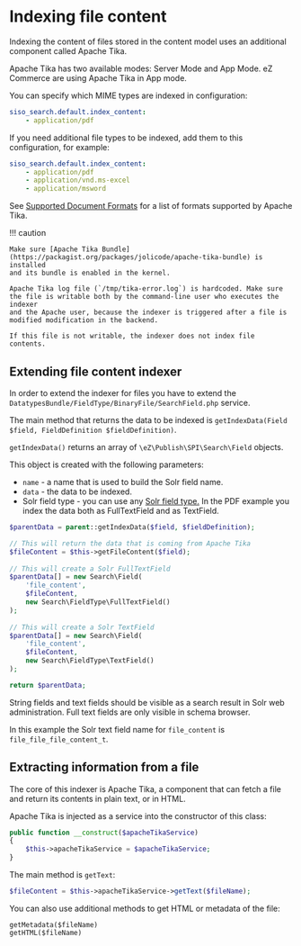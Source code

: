 # Indexing file content

Indexing the content of files stored in the content model uses an additional component called Apache Tika.

Apache Tika has two available modes: Server Mode and App Mode. eZ Commerce are using Apache Tika in App mode.

You can specify which MIME types are indexed in configuration:

``` yaml
siso_search.default.index_content:
    - application/pdf
```

If you need additional file types to be indexed, add them to this configuration, for example:

``` yaml
siso_search.default.index_content:
    - application/pdf
    - application/vnd.ms-excel
    - application/msword
```

See [Supported Document Formats](http://tika.apache.org/1.13/formats.html) for a list of formats supported by Apache Tika.

!!! caution

    Make sure [Apache Tika Bundle](https://packagist.org/packages/jolicode/apache-tika-bundle) is installed
    and its bundle is enabled in the kernel.

    Apache Tika log file (`/tmp/tika-error.log`) is hardcoded. Make sure the file is writable both by the command-line user who executes the indexer
    and the Apache user, because the indexer is triggered after a file is modified modification in the backend.

    If this file is not writable, the indexer does not index file contents.

## Extending file content indexer

In order to extend the indexer for files you have to extend the `DatatypesBundle/FieldType/BinaryFile/SearchField.php` service.

The main method that returns the data to be indexed is `getIndexData(Field $field, FieldDefinition $fieldDefinition)`.

`getIndexData()` returns an array of `\eZ\Publish\SPI\Search\Field` objects.

This object is created with the following parameters:

- `name` - a name that is used to build the Solr field name.
- `data` - the data to be indexed.
- Solr field type - you can use any [Solr field type.](https://cwiki.apache.org/confluence/display/solr/Field+Type+Definitions+and+Properties) In the PDF example you index the data both as FullTextField and as TextField.

``` php
$parentData = parent::getIndexData($field, $fieldDefinition);

// This will return the data that is coming from Apache Tika
$fileContent = $this->getFileContent($field);
 
// This will create a Solr FullTextField
$parentData[] = new Search\Field(
    'file_content',
    $fileContent,
    new Search\FieldType\FullTextField()
);
 
// This will create a Solr TextField
$parentData[] = new Search\Field(
    'file_content',
    $fileContent,
    new Search\FieldType\TextField()
);

return $parentData;
```

String fields and text fields should be visible as a search result in Solr web administration.
Full text fields are only visible in schema browser.

In this example the Solr text field name for `file_content` is `file_file_file_content_t`.

## Extracting information from a file

The core of this indexer is Apache Tika, a component that can fetch a file and return its contents in plain text, or in HTML.

Apache Tika is injected as a service into the constructor of this class:

``` php
public function __construct($apacheTikaService)
{
    $this->apacheTikaService = $apacheTikaService;
}
```

The main method is `getText`:

``` php
$fileContent = $this->apacheTikaService->getText($fileName);
```

You can also use additional methods to get HTML or metadata of the file:

``` 
getMetadata($fileName)
getHTML($fileName)
```
